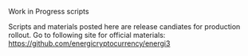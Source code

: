 Work in Progress scripts

Scripts and materials posted here are release candiates for production rollout.  Go to following site for official materials: <br>
https://github.com/energicryptocurrency/energi3
